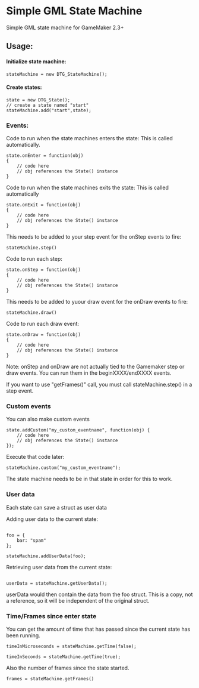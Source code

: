 # Simple GML State Machine
Simple GML state machine for GameMaker 2.3+

## Usage:

#### Initialize state machine:
```gml
stateMachine = new DTG_StateMachine();
```
#### Create states:
```gml
state = new DTG_State();
// create a state named "start"
stateMachine.add("start",state);
```
### Events:

Code to run when the state machines enters the state:
This is called automatically.
```gml
state.onEnter = function(obj)
{
    // code here
    // obj references the State() instance    
}
```
Code to run when the state machines exits the state:
This is called automatically
```gml
state.onExit = function(obj)
{
    // code here
    // obj references the State() instance    
}
```

This needs to be added to your step event for the onStep events to fire:
```gml
stateMachine.step()
```

Code to run each step:
```gml
state.onStep = function(obj)
{
    // code here
    // obj references the State() instance    
}
```

This needs to be added to yuour draw event for the onDraw events to fire:
```gml
stateMachine.draw()
```
Code to run each draw event:
```gml
state.onDraw = function(obj)
{
    // code here
    // obj references the State() instance    
}
```

Note: onStep and onDraw are not actually tied to the Gamemaker step or draw events. You can run them in the beginXXXX/endXXXX events.

If you want to use "getFrames()" call, you must call stateMachine.step() in a step event.

### Custom events
You can also make custom events
```gml
state.addCustom("my_custom_eventname", function(obj) {
    // code here
    // obj references the State() instance    
});
```

Execute that code later:
```gml
stateMachine.custom("my_custom_eventname");
```
The state machine needs to be in that state in order for this to work.

### User data

Each state can save a struct as user data

Adding user data to the current state:
```gml

foo = {
    bar: "spam"
};

stateMachine.addUserData(foo);
```

Retrieving user data from the current state:
```gml

userData = stateMachine.getUserData();
```

userData would then contain the data from the foo struct. This is a copy, not a reference, so it will be independent of the original struct.

### Time/Frames since enter state

You can get the amount of time that has passed since the current state has been running.
```gml
timeInMicroseconds = stateMachine.getTime(false);

timeInSeconds = stateMachine.getTime(true);
```

Also the number of frames since the state started.
```gml
frames = stateMachine.getFrames()
```
